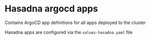 # Hasadna argocd apps

Contains ArgoCD app definitions for all apps deployed to the cluster

Hasadna apps are configured via the `values-hasadna.yaml` file
